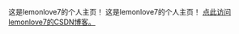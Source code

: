 这是lemonlove7的个人主页！
这是lemonlove7的个人主页！
[点此访问lemonlove7的CSDN博客。]([[https://blog.csdn.net/Kris__zhang])
